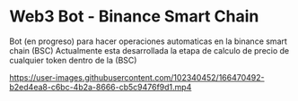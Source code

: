 # Web3 Bot - Binance Smart Chain

Bot (en progreso) para hacer operaciones automaticas en la binance smart chain (BSC)
Actualmente esta desarrollada la etapa de calculo de precio de cualquier token dentro de la (BSC)

https://user-images.githubusercontent.com/102340452/166470492-b2ed4ea8-c6bc-4b2a-8666-cb5c9476f9d1.mp4

